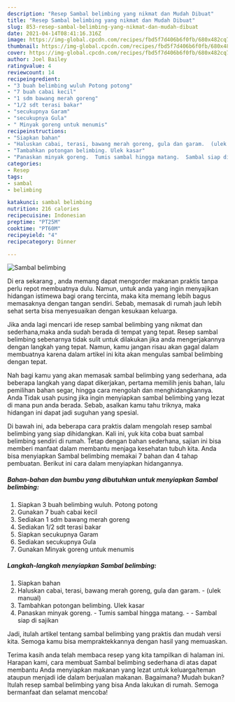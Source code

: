 ```yaml
---
description: "Resep Sambal belimbing yang nikmat dan Mudah Dibuat"
title: "Resep Sambal belimbing yang nikmat dan Mudah Dibuat"
slug: 853-resep-sambal-belimbing-yang-nikmat-dan-mudah-dibuat
date: 2021-04-14T08:41:16.316Z
image: https://img-global.cpcdn.com/recipes/fbd5f7d406b6f0fb/680x482cq70/sambal-belimbing-foto-resep-utama.jpg
thumbnail: https://img-global.cpcdn.com/recipes/fbd5f7d406b6f0fb/680x482cq70/sambal-belimbing-foto-resep-utama.jpg
cover: https://img-global.cpcdn.com/recipes/fbd5f7d406b6f0fb/680x482cq70/sambal-belimbing-foto-resep-utama.jpg
author: Joel Bailey
ratingvalue: 4
reviewcount: 14
recipeingredient:
- "3 buah belimbing wuluh Potong potong"
- "7 buah cabai kecil"
- "1 sdm bawang merah goreng"
- "1/2 sdt terasi bakar"
- "secukupnya Garam"
- "secukupnya Gula"
- " Minyak goreng untuk menumis"
recipeinstructions:
- "Siapkan bahan"
- "Haluskan cabai, terasi, bawang merah goreng, gula dan garam.  (ulek manual)"
- "Tambahkan potongan belimbing. Ulek kasar"
- "Panaskan minyak goreng.  Tumis sambal hingga matang.  Sambal siap di sajikan"
categories:
- Resep
tags:
- sambal
- belimbing

katakunci: sambal belimbing 
nutrition: 216 calories
recipecuisine: Indonesian
preptime: "PT25M"
cooktime: "PT60M"
recipeyield: "4"
recipecategory: Dinner

---
```



![Sambal belimbing](https://img-global.cpcdn.com/recipes/fbd5f7d406b6f0fb/680x482cq70/sambal-belimbing-foto-resep-utama.jpg)

Di era  sekarang , anda memang dapat mengorder makanan praktis tanpa perlu repot membuatnya dulu. Namun, untuk anda yang ingin menyajikan hidangan istimewa bagi orang tercinta, maka kita memang lebih bagus memasaknya dengan tangan sendiri. Sebab, memasak di rumah jauh lebih sehat serta bisa menyesuaikan dengan kesukaan keluarga.

Jika anda lagi mencari ide resep sambal belimbing yang nikmat dan sederhana,maka anda sudah berada di tempat yang tepat. Resep sambal belimbing  sebenarnya tidak sulit untuk dilakukan jika anda mengerjakannya dengan langkah yang tepat. Namun, kamu jangan risau akan gagal dalam membuatnya 
karena dalam artikel ini kita akan mengulas sambal belimbing dengan tepat.  



Nah bagi kamu yang akan memasak sambal belimbing yang sederhana, ada beberapa langkah yang dapat dikerjakan, pertama memilih jenis bahan, lalu pemilihan bahan segar, hingga cara mengolah dan menghidangkannya. Anda Tidak usah pusing jika ingin menyiapkan sambal belimbing yang lezat di mana pun anda berada. Sebab, asalkan kamu  tahu triknya, maka hidangan ini dapat jadi suguhan yang spesial.

Di bawah ini, ada beberapa cara praktis  dalam mengolah resep sambal belimbing yang siap dihidangkan. Kali ini, yuk kita coba buat sambal belimbing sendiri di rumah. Tetap dengan bahan sederhana, sajian ini bisa memberi manfaat dalam membantu menjaga kesehatan tubuh kita. Anda bisa menyiapkan Sambal belimbing memakai 7 bahan dan 4 tahap pembuatan. Berikut ini cara dalam menyiapkan hidangannya.

<!--inarticleads1-->

##### Bahan-bahan dan bumbu yang dibutuhkan untuk menyiapkan Sambal belimbing:

1. Siapkan 3 buah belimbing wuluh. Potong potong
1. Gunakan 7 buah cabai kecil
1. Sediakan 1 sdm bawang merah goreng
1. Sediakan 1/2 sdt terasi bakar
1. Siapkan secukupnya Garam
1. Sediakan secukupnya Gula
1. Gunakan  Minyak goreng untuk menumis




<!--inarticleads2-->

##### Langkah-langkah menyiapkan Sambal belimbing:

1. Siapkan bahan
1. Haluskan cabai, terasi, bawang merah goreng, gula dan garam.  - (ulek manual)
1. Tambahkan potongan belimbing. Ulek kasar
1. Panaskan minyak goreng.  - Tumis sambal hingga matang. -  - Sambal siap di sajikan




Jadi, itulah artikel tentang  sambal belimbing  yang praktis dan mudah versi kita. Semoga kamu bisa mempraktekkannya dengan hasil yang memuaskan. 

Terima kasih anda telah membaca resep yang kita tampilkan di halaman ini. Harapan kami, cara membuat  Sambal belimbing sederhana di atas dapat membantu Anda menyiapkan makanan yang lezat untuk keluarga/teman ataupun menjadi ide dalam berjualan makanan. Bagaimana? Mudah bukan? Itulah resep sambal belimbing yang bisa Anda lakukan di rumah. Semoga bermanfaat dan selamat mencoba!

